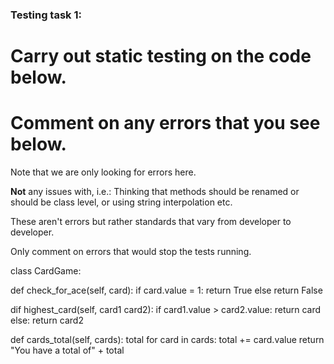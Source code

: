### Testing task 1:

# Carry out static testing on the code below.
# Comment on any errors that you see below.

Note that we are only looking for errors here.

**Not** any issues with, i.e.: 
Thinking that methods should be renamed or should be class level, or using string interpolation etc. 

These aren't errors but rather standards that vary from developer to developer. 

Only comment on errors that would stop the tests running.

class CardGame:


  def check_for_ace(self, card):
    if card.value = 1:
      return True
    else
      return False
   

  dif highest_card(self, card1 card2):
  if card1.value > card2.value:
    return card
  else:
    return card2
  

def cards_total(self, cards):
  total
  for card in cards:
    total += card.value
    return "You have a total of" + total
  
```
